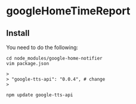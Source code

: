 googleHomeTimeReport
====

## Install

You need to do the following:

```
cd node_modules/google-home-notifier
vim package.json  

>
> "google-tts-api": "0.0.4", # change
>

npm update google-tts-api 
```